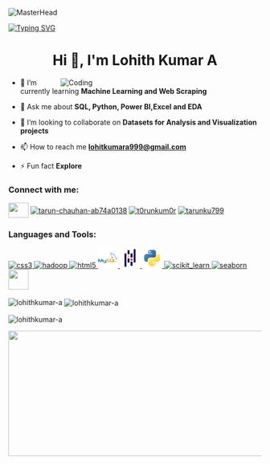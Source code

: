 ![MasterHead](https://nodusanalytics.com/wp-content/uploads/2021/03/bi-dashboard-for-website.gif)

<a href="https://git.io/typing-svg"><img src="https://readme-typing-svg.demolab.com?font=Fira+Code&duration=4000&pause=1000&color=violet&width=435&lines=Welcome++to++My+Github+Profile;I+am+passionate+about++Data+Analytics+;and++Data++Visualization;Always+Exploring+New+Stuff...;View+my++projects+below" alt="Typing SVG" /></a>






<h1 align="center">Hi 👋, I'm Lohith Kumar A</h1>
<!-- <h3 align="center">A passionate Data Enthusiast from India</h3>  -->
<img align="right" alt="Coding" width="400" src="https://blog.imarticus.org/wp-content/uploads/2020/09/rt.gif">


<!--
<p align="left"> <img src="https://komarev.com/ghpvc/?username=lohithkumar-a&label=Profile%20views&color=0e75b6&style=flat" alt="lohithkumar-a" /> </p>
-->

- 🌱 I’m currently learning **Machine Learning and Web Scraping**

- 💬 Ask me about **SQL, Python, Power BI,Excel and EDA**

- 👯 I’m looking to collaborate on **Datasets for Analysis and Visualization projects**

- 📫 How to reach me **lohitkumara999@gmail.com**

- ⚡ Fun fact **Explore**




<h3 align="left">Connect with me:</h3>
<p align="left">
<a href="https://www.novypro.com/profile_projects/lohithkumara" target="blank"><img align="center" src="https://upload.wikimedia.org/wikipedia/commons/thumb/c/cf/New_Power_BI_Logo.svg/2048px-New_Power_BI_Logo.svg.png" height="30" width="40" /></a>
<a href="https://www.linkedin.com/in/lka999/" target="blank"><img align="center" src="https://raw.githubusercontent.com/rahuldkjain/github-profile-readme-generator/master/src/images/icons/Social/linked-in-alt.svg" alt="tarun-chauhan-ab74a0138" height="30" width="40" /></a>
<a href="https://www.kaggle.com/lohithkumara" target="blank"><img align="center" src="https://raw.githubusercontent.com/rahuldkjain/github-profile-readme-generator/master/src/images/icons/Social/kaggle.svg" alt="t0runkum0r" height="30" width="40" /></a>
<a href="https://www.hackerrank.com/lohith_kumar_a?hr_r=1" target="blank"><img align="center" src="https://raw.githubusercontent.com/rahuldkjain/github-profile-readme-generator/master/src/images/icons/Social/hackerrank.svg" alt="tarunku799" height="30" width="40" /></a>
</p>





<h3 align="left">Languages and Tools:</h3>
<p align="left"> <a href="https://en.wikipedia.org/wiki/SQL"> <img src="https://db.cs.uni-tuebingen.de/teaching/ws2223/sql-is-a-programming-language/logo.svg" alt="css3" width="40" height="40"/> </a> <a href="https://en.wikipedia.org/wiki/Microsoft_Excel" target="_blank" rel="noreferrer"> <img src="https://upload.wikimedia.org/wikipedia/commons/thumb/3/34/Microsoft_Office_Excel_%282019%E2%80%93present%29.svg/2203px-Microsoft_Office_Excel_%282019%E2%80%93present%29.svg.png" alt="hadoop" width="40" height="40"/> </a> <a href="https://powerbi.microsoft.com/en-au/" rel="noreferrer"> <img src="https://upload.wikimedia.org/wikipedia/commons/thumb/c/cf/New_Power_BI_Logo.svg/2048px-New_Power_BI_Logo.svg.png" alt="html5" width="40" height="40"/> </a> <a href="https://www.mysql.com/" target="_blank" rel="noreferrer"> <img src="https://raw.githubusercontent.com/devicons/devicon/master/icons/mysql/mysql-original-wordmark.svg" alt="mysql" width="40" height="40"/> </a> <a href="https://pandas.pydata.org/" target="_blank" rel="noreferrer"> <img src="https://raw.githubusercontent.com/devicons/devicon/2ae2a900d2f041da66e950e4d48052658d850630/icons/pandas/pandas-original.svg" alt="pandas" width="40" height="40"/> </a> <a href="https://www.python.org" target="_blank" rel="noreferrer"> <img src="https://raw.githubusercontent.com/devicons/devicon/master/icons/python/python-original.svg" alt="python" width="40" height="40"/> </a> <a href="https://www.w3schools.com/python/numpy/numpy_intro.asp" target="_blank" rel="noreferrer"> <img src="https://raw.githubusercontent.com/file-icons/icons/master/svg/NumPy.svg" alt="scikit_learn" width="40" height="40"/> </a> <a href="https://matplotlib.org/" target="_blank" rel="noreferrer"> <img src="https://pydata.org/wp-content/uploads/2016/07/matplotlib-logo-300.png" alt="seaborn" width="40" height="40"/> </a> <a href="https://jupyter.org/"> <img src="https://technology.amis.nl/wp-content/uploads/2020/11/image-27.png" width="40" height="40"/> </a> </p>

<p><img align="left" src="https://github-readme-stats.vercel.app/api/top-langs?username=lohithkumar-a&theme=radical&hide_border=true&show_icons=true&locale=en&layout=compact" alt="lohithkumar-a" /></p>


<p>&nbsp;<img align="center" src="https://github-readme-stats.vercel.app/api?username=lohithkumar-a&theme=radical&hide_border=true&show_icons=true&locale=en" alt="lohithkumar-a" /></p>

<p><img align="center" src="https://github-readme-streak-stats.herokuapp.com/?user=lohithkumar-a&theme=radical&hide_border=true&" alt="lohithkumar-a" /></p>
<img src="https://raw.githubusercontent.com/BEPb/BEPb/194bc176c0b3f2ef01a883ff206499b86c5ce72f/assets/Bottom_down.svg" width="4000" height="250" />
